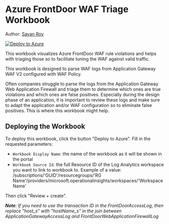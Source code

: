 # Azure FrontDoor WAF Triage Workbook

Author: [Sayan Roy](https://github.com/sayanroy1302)

[![Deploy to Azure](https://aka.ms/deploytoazurebutton)](https://portal.azure.com/#create/Microsoft.Template/uri/https%3A%2F%2Fraw.githubusercontent.com%2Fsayanroy1302%2FWorkbook-AFD-WAF-Triage-Workbook%2Fmain%2FAFD%20WAF%20Triage%20Workbook.json)

This workbook visualizes Azure FrontDoor WAF rule violations and helps with triaging those so to facilitate tuning the WAF against valid traffic.

This workbook is designed to parse WAF logs from Application Gateway WAF V2 configured with WAF Policy.

Often companies struggle to parse the logs from the Application Gateway Web Application Firewall and triage them to determine which ones are true violations and which ones are false positives. Especially during the design phase of an application, it is important to review these logs and make sure to adapt the application and/or WAF configuration so to eliminate false positives. This is where this workbook might help.


## Deploying the Workbook

To deploy this workbook, click the button "Deploy to Azure".  Fill in the requested parameters:

- `Workbook Display Name`: the name of the workbook as it will be shown in the portal
- `Workbook Source Id`: the full Resource ID of the Log Analytics workspace you want to link to workbook to.  Example of a value: /subscriptions/'GUID'/resourcegroups/'RG Name'/providers/microsoft.operationalinsights/workspaces/'Workspace Name'

Then click "Review + create".

_**Note**: If you need to use the transaction ID in the FrontDoorAccessLog, then replace "host_s" with "hostName_s" in the join between ApplicationGatewayAccessLog and FrontDoorWebApplicationFirewallLog_
